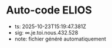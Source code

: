 # Auto-code ELIOS
- ts: 2025-10-23T15:19:47.381Z
- sig: ∞.je.toi.nous.432.528
- note: fichier généré automatiquement